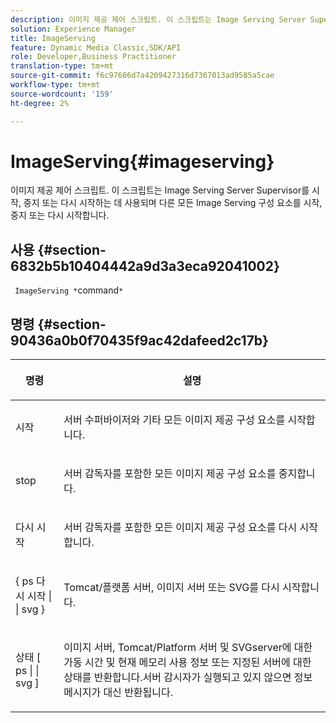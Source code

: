 ```yaml
---
description: 이미지 제공 제어 스크립트. 이 스크립트는 Image Serving Server Supervisor를 시작, 중지 또는 다시 시작하는 데 사용되며 다른 모든 Image Serving 구성 요소를 시작, 중지 또는 다시 시작합니다.
solution: Experience Manager
title: ImageServing
feature: Dynamic Media Classic,SDK/API
role: Developer,Business Practitioner
translation-type: tm+mt
source-git-commit: f6c97606d7a4209427316d7367013ad9585a5cae
workflow-type: tm+mt
source-wordcount: '159'
ht-degree: 2%

---
```



# ImageServing{#imageserving}

이미지 제공 제어 스크립트. 이 스크립트는 Image Serving Server Supervisor를 시작, 중지 또는 다시 시작하는 데 사용되며 다른 모든 Image Serving 구성 요소를 시작, 중지 또는 다시 시작합니다.

## 사용 {#section-6832b5b10404442a9d3a3eca92041002}

` ImageServing *`command`*`

## 명령 {#section-90436a0b0f70435f9ac42dafeed2c17b}

<table id="table_692C6A043F9747C88929FF20373EC88C"> 
 <thead> 
  <tr> 
   <th colname="col1" class="entry"> <p>명령 </p> </th> 
   <th colname="col2" class="entry"> <p>설명 </p> </th> 
  </tr> 
 </thead>
 <tbody> 
  <tr> 
   <td colname="col1"> <p> <span class="codeph"> 시작 </span> </p> </td> 
   <td colname="col2"> <p> 서버 수퍼바이저와 기타 모든 이미지 제공 구성 요소를 시작합니다. </p> </td> 
  </tr> 
  <tr> 
   <td colname="col1"> <p> <span class="codeph"> stop  </span> </p> </td> 
   <td colname="col2"> <p> 서버 감독자를 포함한 모든 이미지 제공 구성 요소를 중지합니다. </p> </td> 
  </tr> 
  <tr> 
   <td colname="col1"> <p> <span class="codeph"> 다시 시작 </span> </p> </td> 
   <td colname="col2"> <p>서버 감독자를 포함한 모든 이미지 제공 구성 요소를 다시 시작합니다. </p> </td> 
  </tr> 
  <tr> 
   <td colname="col1"> <p> <span class="codeph"> { ps 다시 시작 | | svg }  </span> </p> </td> 
   <td colname="col2"> <p> Tomcat/플랫폼 서버, 이미지 서버 또는 SVG를 다시 시작합니다. </p> </td> 
  </tr> 
  <tr> 
   <td colname="col1"> <p> <span class="codeph"> 상태 [ ps | | svg ]  </span> </p> </td> 
   <td colname="col2"> <p>이미지 서버, Tomcat/Platform 서버 및 SVGserver에 대한 가동 시간 및 현재 메모리 사용 정보 또는 지정된 서버에 대한 상태를 반환합니다.서버 감시자가 실행되고 있지 않으면 정보 메시지가 대신 반환됩니다. </p> </td> 
  </tr> 
 </tbody> 
</table>

